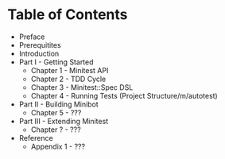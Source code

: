 Table of Contents
=================

* Preface
* Prerequitites
* Introduction
* Part I - Getting Started
    * Chapter 1 - Minitest API
    * Chapter 2 - TDD Cycle
    * Chapter 3 - Minitest::Spec DSL
    * Chapter 4 - Running Tests (Project Structure/m/autotest)
* Part II - Building Minibot
    * Chapter 5 - ???
* Part III - Extending Minitest
    * Chapter ? - ???
* Reference
    * Appendix 1 - ???
